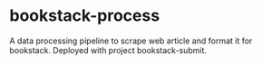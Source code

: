 # bookstack-process
A data processing pipeline to scrape web article and format it for bookstack. Deployed with project bookstack-submit.
